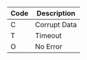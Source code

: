 | Code | Description  |
|------|--------------|
| C    | Corrupt Data |
| T    | Timeout      |
| O    | No Error     |
